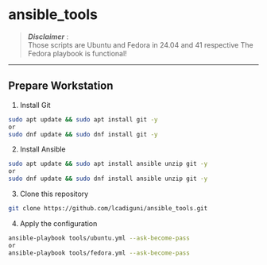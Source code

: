 # ansible_tools
> **_Disclaimer_** :  
> Those scripts are Ubuntu and Fedora in 24.04 and 41 respective
> The Fedora playbook is functional!
___

## Prepare Workstation

1. Install Git
```bash
sudo apt update && sudo apt install git -y
or
sudo dnf update && sudo dnf install git -y
```

2. Install Ansible
```bash
sudo apt update && sudo apt install ansible unzip git -y
or
sudo dnf update && sudo dnf install ansible unzip git -y
```
3. Clone this repository
```bash
git clone https://github.com/lcadiguni/ansible_tools.git
```

4. Apply the configuration
```bash
ansible-playbook tools/ubuntu.yml --ask-become-pass
or
ansible-playbook tools/fedora.yml --ask-become-pass
